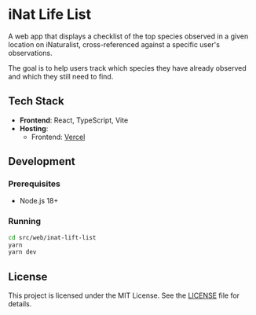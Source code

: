# iNat Life List

A web app that displays a checklist of the top species observed in a given location on iNaturalist, cross-referenced against a specific user's observations.

The goal is to help users track which species they have already observed and which they still need to find.

## Tech Stack

- **Frontend**: React, TypeScript, Vite
- **Hosting**:
  - Frontend: [Vercel](https://vercel.com/)

## Development

### Prerequisites
- Node.js 18+

### Running

```bash
cd src/web/inat-lift-list
yarn
yarn dev
```

## License
This project is licensed under the MIT License. See the [LICENSE](./LICENSE) file for details. 
